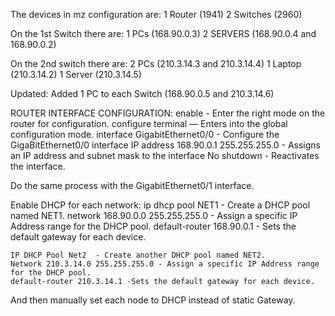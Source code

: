 The devices in mz configuration are:
1 Router (1941)
2 Switches (2960)

On the 1st Switch there are:
1 PCs (168.90.0.3)
2 SERVERS (168.90.0.4 and 168.90.0.2)

On the 2nd switch there are:
2 PCs (210.3.14.3 and 210.3.14.4)
1 Laptop (210.3.14.2)
1 Server (210.3.14.5)

Updated:
Added 1 PC to each Switch
(168.90.0.5 and 210.3.14.6)

ROUTER INTERFACE CONFIGURATION:
    enable - Enter the right mode on the router for configuration.
    configure terminal — Enters into the global configuration mode.
    interface GigabitEthernet0/0 - Configure the GigaBitEthernet0/0 interface
    IP address 168.90.0.1 255.255.255.0 - Assigns an IP address and subnet mask to the interface
    No shutdown  - Reactivates the interface.

Do the same process with the GigabitEthernet0/1 interface.

Enable DHCP for each network:
    ip dhcp pool NET1 - Create a DHCP pool named NET1.
    network 168.90.0.0 255.255.255.0 - Assign a specific IP Address range for the DHCP pool.
    default-router 168.90.0.1 - Sets the default gateway for each device.  

    IP DHCP Pool Net2  - Create another DHCP pool named NET2.
    Network 210.3.14.0 255.255.255.0 - Assign a specific IP Address range for the DHCP pool.
    default-router 210.3.14.1 -Sets the default gateway for each device.  

And then manually set each node to DHCP instead of static Gateway.
